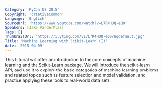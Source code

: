 ```yaml
---
Category: 'PyCon US 2015'
Copyright: 'creativeCommon'
Language: 'English'
SourceUrl: 'https://www.youtube.com/watch?v=L7R4HUQ-eQ0'
Speakers: [Jake VanderPlas]
Tags: []
ThumbnailUrl: 'https://i.ytimg.com/vi/L7R4HUQ-eQ0/hqdefault.jpg'
Title: 'Machine Learning with Scikit-Learn (I)'
date: '2015-04-09'
---
```

This tutorial will offer an introduction to the core concepts of machine learning and the Scikit-Learn package. We will introduce the scikit-learn API, and use it to explore the basic categories of machine learning problems and related topics such as feature selection and model validation, and practice applying these tools to real-world data sets.
